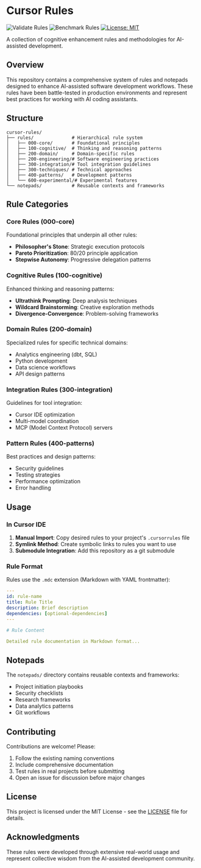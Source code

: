 # Cursor Rules

![Validate Rules](https://github.com/hamzaamjad/cursor-rules/workflows/Validate%20Rules/badge.svg)
![Benchmark Rules](https://github.com/hamzaamjad/cursor-rules/workflows/Benchmark%20Rules/badge.svg)
[![License: MIT](https://img.shields.io/badge/License-MIT-yellow.svg)](https://opensource.org/licenses/MIT)

A collection of cognitive enhancement rules and methodologies for AI-assisted development.

## Overview

This repository contains a comprehensive system of rules and notepads designed to enhance AI-assisted software development workflows. These rules have been battle-tested in production environments and represent best practices for working with AI coding assistants.

## Structure

```
cursor-rules/
├── rules/              # Hierarchical rule system
│   ├── 000-core/       # Foundational principles
│   ├── 100-cognitive/  # Thinking and reasoning patterns
│   ├── 200-domain/     # Domain-specific rules
│   ├── 200-engineering/# Software engineering practices
│   ├── 300-integration/# Tool integration guidelines
│   ├── 300-techniques/ # Technical approaches
│   ├── 400-patterns/   # Development patterns
│   └── 600-experimental/# Experimental features
└── notepads/           # Reusable contexts and frameworks
```

## Rule Categories

### Core Rules (000-core)
Foundational principles that underpin all other rules:
- **Philosopher's Stone**: Strategic execution protocols
- **Pareto Prioritization**: 80/20 principle application
- **Stepwise Autonomy**: Progressive delegation patterns

### Cognitive Rules (100-cognitive)
Enhanced thinking and reasoning patterns:
- **Ultrathink Prompting**: Deep analysis techniques
- **Wildcard Brainstorming**: Creative exploration methods
- **Divergence-Convergence**: Problem-solving frameworks

### Domain Rules (200-domain)
Specialized rules for specific technical domains:
- Analytics engineering (dbt, SQL)
- Python development
- Data science workflows
- API design patterns

### Integration Rules (300-integration)
Guidelines for tool integration:
- Cursor IDE optimization
- Multi-model coordination
- MCP (Model Context Protocol) servers

### Pattern Rules (400-patterns)
Best practices and design patterns:
- Security guidelines
- Testing strategies
- Performance optimization
- Error handling

## Usage

### In Cursor IDE

1. **Manual Import**: Copy desired rules to your project's `.cursorrules` file
2. **Symlink Method**: Create symbolic links to rules you want to use
3. **Submodule Integration**: Add this repository as a git submodule

### Rule Format

Rules use the `.mdc` extension (Markdown with YAML frontmatter):

```yaml
---
id: rule-name
title: Rule Title
description: Brief description
dependencies: [optional-dependencies]
---

# Rule Content

Detailed rule documentation in Markdown format...
```

## Notepads

The `notepads/` directory contains reusable contexts and frameworks:
- Project initiation playbooks
- Security checklists
- Research frameworks
- Data analytics patterns
- Git workflows

## Contributing

Contributions are welcome! Please:
1. Follow the existing naming conventions
2. Include comprehensive documentation
3. Test rules in real projects before submitting
4. Open an issue for discussion before major changes

## License

This project is licensed under the MIT License - see the [LICENSE](LICENSE) file for details.

## Acknowledgments

These rules were developed through extensive real-world usage and represent collective wisdom from the AI-assisted development community.
